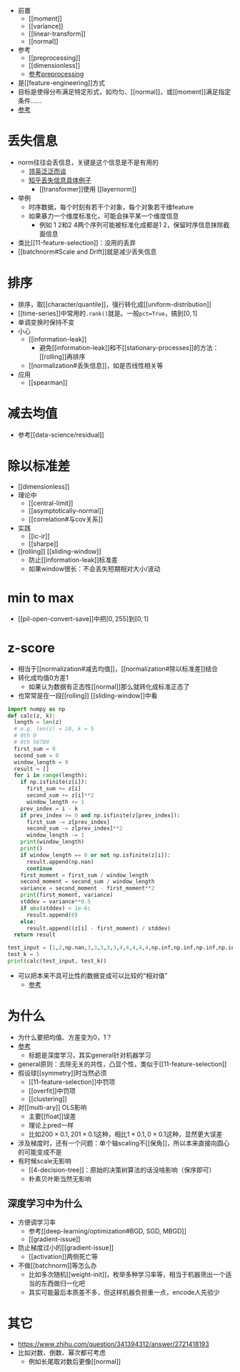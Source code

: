- 前置
  - [[moment]]
  - [[variance]]
  - [[linear-transform]]
  - [[normal]]
- 参考
  - [[preprocessing]]
  - [[dimensionless]]
  - [参考preprocessing](https://scikit-learn.org/stable/modules/preprocessing.html#preprocessing)
- 是[[feature-engineering]]方式
- 目标是使得分布满足特定形式，如均匀、[[normal]]，或[[moment]]满足指定条件……
- [参考](https://en.wikipedia.org/wiki/Normalization_(statistics))
# 丢失信息
- norm往往会丢信息，关键是这个信息是不是有用的
  - [领英泛泛而谈](https://www.linkedin.com/advice/0/how-do-you-balance-trade-off-between-data-normalization)
  - [知乎丢失信息具体例子](https://www.zhihu.com/question/395811291/answer/2141681320)
    - [[transformer]]使用 [[layernorm]]
- 举例
  - 时序数据，每个时刻有若干个对象，每个对象若干维feature
  - 如果暴力一个维度标准化，可能会抹平某一个维度信息
    - 例如 1 2和2 4两个序列可能被标准化成都是1 2，保留时序信息抹除截面信息
- 类比[[11-feature-selection]]：没用的丢弃
- [[batchnorm#Scale and Drift]]就是减少丢失信息
# 排序
- 排序，取[[character/quantile]]，强行转化成[[uniform-distribution]]
- [[time-series]]中常用的`.rank()`就是。一般`pct=True`，搞到$[0,1]$
- 单调变换时保持不变
- 小心
  - [[information-leak]]
    - 避免[[information-leak]]和不[[stationary-processes]]的方法：[[rolling]]再排序
  - [[normalization#丢失信息]]，如是否线性相关等
- 应用
  - [[spearman]]
# 减去均值
- 参考[[data-science/residual]]
# 除以标准差
- [[dimensionless]]
- 理论中
  - [[central-limit]]
  - [[asymptotically-normal]]
  - [[correlation#与cov关系]]
- 实践
  - [[ic-ir]]
  - [[sharpe]]
- [[rolling]] [[sliding-window]]
  - 防止[[information-leak]]标准差
  - 如果window很长：不会丢失短期相对大小/波动
# min to max
- [[pil-open-convert-save]]中把$[0,255]$到$[0,1]$
# z-score
- 相当于[[normalization#减去均值]]，[[normalization#除以标准差]]结合
- 转化成均值0方差1
  - 如果认为数据有正态性[[normal]]那么就转化成标准正态了
- 也常常是在一段[[rolling]] [[sliding-window]]中看
```python
import numpy as np
def calc(z, k):
  length = len(z)
  # e.g. len(z) = 10, k = 5
  # 0th 0
  # 9th 56789
  first_sum = 0
  second_sum = 0
  window_length = 0
  result = []
  for i in range(length):
    if np.isfinite(z[i]):
      first_sum += z[i]
      second_sum += z[i]**2
      window_length += 1
    prev_index = i - k
    if prev_index >= 0 and np.isfinite(z[prev_index]):
      first_sum -= z[prev_index]
      second_sum -= z[prev_index]**2
      window_length -= 1
    print(window_length)
    print()
    if window_length == 0 or not np.isfinite(z[i]):
      result.append(np.nan)
      continue
    first_moment = first_sum / window_length
    second_moment = second_sum / window_length
    variance = second_moment - first_moment**2
    print(first_moment, variance)
    stddev = variance**0.5
    if abs(stddev) < 1e-6:
      result.append(0)
    else:
      result.append((z[i] - first_moment) / stddev)
  return result

test_input = [1,2,np.nan,3,3,3,3,3,4,4,4,4,4,np.inf,np.inf,np.inf,np.inf,np.inf,5]
test_k = 5
print(calc(test_input, test_k))
```
- 可以把本来不具可比性的数据变成可以比较的“相对值”
  - [参考](https://zh.wikipedia.org/wiki/%E6%A8%99%E6%BA%96%E5%88%86%E6%95%B8)
# 为什么
- 为什么要把均值、方差变为0，1？
- [参考](https://blog.csdn.net/rope_/article/details/107826059)
  - 标题是深度学习，其实general针对机器学习
- general原则：去除无关的共性，凸显个性，类似于[[11-feature-selection]]
- 假设球[[symmetry]]时当然必须
  - [[11-feature-selection]]中罚项
  - [[overfit]]中罚项
  - [[clustering]]
- 对[[multi-ary]] OLS影响
  - 主要[[float]]误差
  - 理论上pred一样
  - 比如$200\times 0.1, 201\times 0.1$这种，相比$1\times 0.1, 0\times 0.1$这种，显然更大误差
- 涉及梯度时，还有一个问题：单个轴scaling不[[保角]]，所以本来直接向圆心的可能变成不是
- 有时候scale无影响
  - [[4-decision-tree]]：原始的决策树算法的话没啥影响（保序即可）
  - 朴素贝叶斯当然无影响
## 深度学习中为什么
- 方便调学习率
  - 参考[[deep-learning/optimization#BGD, SGD, MBGD]]
  - [[gradient-issue]]
- 防止梯度过小的[[gradient-issue]]
  - [[activation]]两侧死亡等
- 不做[[batchnorm]]等怎么办
  - 比如多次随机[[weight-init]]，枚举多种学习率等，相当于机器筛出一个适当的东西做归一化吧
  - 其实可能最后本质差不多，但这样机器负担重一点，encode人先验少
# 其它
- https://www.zhihu.com/question/341394312/answer/2721418193
- 比如对数、倒数、幂次都可考虑
  - 例如长尾取对数后更像[[normal]]
